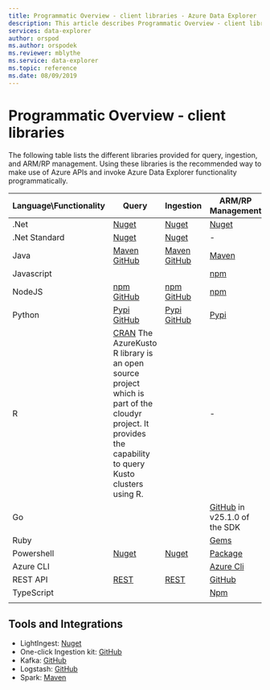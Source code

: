 ```yaml
---
title: Programmatic Overview - client libraries - Azure Data Explorer | Microsoft Docs
description: This article describes Programmatic Overview - client libraries in Azure Data Explorer.
services: data-explorer
author: orspod
ms.author: orspodek
ms.reviewer: mblythe
ms.service: data-explorer
ms.topic: reference
ms.date: 08/09/2019
---
```

# Programmatic Overview - client libraries

The following table lists the different libraries provided for query, ingestion, and ARM/RP management. Using these libraries is the recommended way to make use of Azure APIs and invoke Azure Data Explorer functionality programmatically. 


|    Language\Functionality    	|    Query    	|    Ingestion    	|    ARM/RP Management    	|
|------------------------------	|--------------------------------------------------------------------------------------------------------------------------------------------------------------------------------------------------------------------------------------------	|--------------------------------------------------------------------------------------------------------------------------------------------------------------------	|------------------------------------------------------------------------------------------------------------------------------	|
|    .Net    	|    [Nuget](https://www.nuget.org/packages/Microsoft.Azure.Kusto.Data/)        	|    [Nuget](https://www.nuget.org/packages/Microsoft.Azure.Kusto.Ingest/)    	|    [Nuget](https://www.nuget.org/packages/Microsoft.Azure.Management.Kusto/1.0.0)     	|
|    .Net Standard    	|    [Nuget](https://www.nuget.org/packages/Microsoft.Azure.Kusto.Data.NETStandard/)    	|    [Nuget](https://www.nuget.org/packages/Microsoft.Azure.Kusto.Ingest.NETStandard/)    	|    -    	|
|    Java    	|    [Maven](https://mvnrepository.com/artifact/com.microsoft.azure.kusto/kusto-data) [GitHub](https://github.com/Azure/azure-kusto-java/tree/master/data)    	|    [Maven](https://mvnrepository.com/artifact/com.microsoft.azure.kusto/kusto-ingest) [GitHub](https://github.com/Azure/azure-kusto-java/tree/master/ingest)    	|    [Maven](https://mvnrepository.com/artifact/com.microsoft.azure.kusto.v2019_01_21/azure-mgmt-kusto)    	|
|    Javascript    	|         	|         	|    [npm](https://www.npmjs.com/package/@azure/arm-kusto)     	|
|    NodeJS    	|    [npm](https://www.npmjs.com/package/azure-kusto-data) [GitHub](https://github.com/Azure/azure-kusto-node/tree/master/azure-kusto-data)    	|    [npm](https://www.npmjs.com/package/azure-kusto-ingest)       [GitHub](https://github.com/Azure/azure-kusto-node/tree/master/azure-kusto-ingest)    	|    [npm](https://www.npmjs.com/package/azure-arm-kusto/v/2.0.0)    	|
|    Python    	|    [Pypi](https://pypi.org/project/azure-kusto-ingest/)    [GitHub](https://github.com/Azure/azure-kusto-python/tree/master/azure-kusto-data)    	|    [Pypi](https://pypi.org/project/azure-kusto-data/)      [GitHub](https://github.com/Azure/azure-kusto-python/tree/master/azure-kusto-ingest)    	|    [Pypi](https://pypi.org/project/azure-mgmt-kusto/0.3.0/)    	|
|    R    	|    [CRAN](https://cran.r-project.org/web/packages/AzureKusto/index.html)        The AzureKusto R library is an open source project which is part of the cloudyr project. It provides the capability to query Kusto clusters using R.    	|         	|    -    	|
|    Go    	|         	|         	|        [GitHub](github.com/Azure/azure-sdk-for-go/services/kusto/mgmt/2019-01-21/kusto)   in v25.1.0 of the SDK    	|
|    Ruby    	|         	|         	|    [Gems](https://rubygems.org/gems/azure_mgmt_kusto/versions/0.17.1)     	|
|    Powershell    	|    [Nuget](https://www.nuget.org/packages/Microsoft.Azure.Kusto.Tools/)    	|    [Nuget](https://www.nuget.org/packages/Microsoft.Azure.Kusto.Tools/)    	|    [Package](https://www.powershellgallery.com/packages/Az.Kusto/)     	|
|    Azure   CLI    	|         	|         	|    [Azure Cli](https://docs.microsoft.com/en-us/cli/azure/install-azure-cli-windows?view=azure-cli-latest)     	|
|    REST   API    	|    [REST](https://docs.microsoft.com/en-us/azure/kusto/api/rest/)    	|    [REST](https://docs.microsoft.com/en-us/azure/kusto/api/rest/)    	|     [GitHub](https://github.com/Azure/azure-rest-api-specs/tree/master/specification/azure-kusto/resource-manager/Microsoft.Kusto)     	|
|    TypeScript    	|         	|         	|        [Npm](https://www.npmjs.com/package/@azure/arm-kusto/v/2.0.0)    	|
|  	|  	|  	|  	|


## Tools and Integrations

* LightIngest: [Nuget](https://www.nuget.org/packages/Microsoft.Azure.Kusto.Tools/) 
* One-click Ingestion kit: [GitHub](https://github.com/Azure/azure-kusto-ingestion-tools) 
* Kafka: [GitHub](https://github.com/Azure/kafka-sink-azure-kustoLogstash)
* Logstash: [GitHub](https://github.com/Azure/logstash-output-kusto) 
* Spark: [Maven](https://mvnrepository.com/artifact/com.microsoft.azure.kusto/spark-kusto-connector)